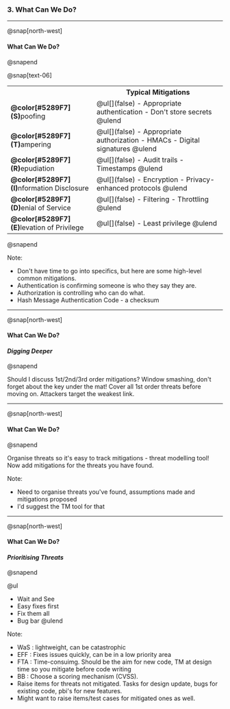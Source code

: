 ### 3. What Can We Do?

---

@snap[north-west]
#### What Can We Do?
@snapend

@snap[text-06]
<table>
  <col width="250">
  <col width="500">
  <tr>
    <th/>
    <th>Typical Mitigations</th>
  </tr>
  <tr>
    <td><b>@color[#5289F7](S)</b>poofing</td>
    <td class="fragment">
        @ul[](false)
        - Appropriate authentication
        - Don't store secrets
        @ulend
    </td>
  </tr>
  <tr>
    <td><b>@color[#5289F7](T)</b>ampering</td>
    <td class="fragment">
        @ul[](false)
        - Appropriate authorization
        - HMACs
        - Digital signatures
        @ulend
    </td>
  </tr>
    <tr>
    <td><b>@color[#5289F7](R)</b>epudiation</td>
    <td class="fragment">
        @ul[](false)
        - Audit trails
        - Timestamps
        @ulend
    </td>
  </tr>
  <tr>
    <td><b>@color[#5289F7](I)</b>nformation Disclosure</td>
    <td class="fragment">
        @ul[](false)
        - Encryption
        - Privacy-enhanced protocols
        @ulend
    </td>
  </tr>
    <tr>
    <td><b>@color[#5289F7](D)</b>enial of Service</td>
    <td class="fragment">
        @ul[](false)
        - Filtering
        - Throttling
        @ulend
    </td>
  </tr>
    <tr>
    <td><b>@color[#5289F7](E)</b>levation of Privilege</td>
    <td class="fragment">
        @ul[](false)
        - Least privilege
        @ulend
    </td>
  </tr>
</table>
@snapend

Note:
- Don't have time to go into specifics, but here are some high-level common mitigations.
- Authentication is confirming someone is who they say they are.
- Authorization is controlling who can do what.
- Hash Message Authentication Code - a checksum

---

@snap[north-west]
#### What Can We Do?
#### *Digging Deeper*
@snapend

Should I discuss 1st/2nd/3rd order mitigations?
Window smashing, don't forget about the key under the mat!
Cover all 1st order threats before moving on.
Attackers target the weakest link.

---

@snap[north-west]
#### What Can We Do?
@snapend

Organise threats so it's easy to track mitigations - threat modelling tool!
Now add mitigations for the threats you have found.

Note:
- Need to organise threats you've found, assumptions made and mitigations proposed
- I'd suggest the TM tool for that

---

@snap[north-west]   
#### What Can We Do?
#### *Prioritising Threats*
@snapend

@ul
- Wait and See
- Easy fixes first
- Fix them all
- Bug bar
@ulend

Note:
- WaS : lightweight, can be catastrophic
- EFF : Fixes issues quickly, can be in a low priority area
- FTA : Time-consuimg. Should be the aim for new code, TM at design time so you mitigate before code writing
- BB : Choose a scoring mechanism (CVSS).
- Raise items for threats not mitigated. Tasks for design update, bugs for existing code, pbi's for new features.
- Might want to raise items/test cases for mitigated ones as well.